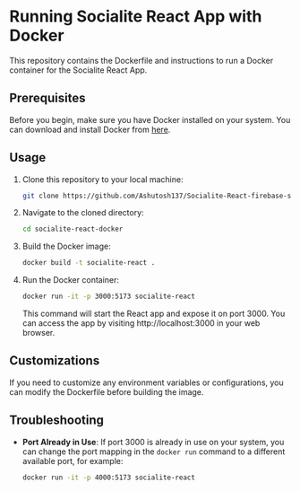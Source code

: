 # Running Socialite React App with Docker

This repository contains the Dockerfile and instructions to run a Docker container for the Socialite React App.

## Prerequisites

Before you begin, make sure you have Docker installed on your system. You can download and install Docker from [here](https://www.docker.com/get-started).

## Usage

1. Clone this repository to your local machine:

    ```bash
    git clone https://github.com/Ashutosh137/Socialite-React-firebase-social-media-app
    ```

2. Navigate to the cloned directory:

    ```bash
    cd socialite-react-docker
    ```

3. Build the Docker image:

    ```bash
    docker build -t socialite-react .
    ```

4. Run the Docker container:

    ```bash
    docker run -it -p 3000:5173 socialite-react
    ```

    This command will start the React app and expose it on port 3000. You can access the app by visiting http://localhost:3000 in your web browser.

## Customizations

If you need to customize any environment variables or configurations, you can modify the Dockerfile before building the image.

## Troubleshooting

- **Port Already in Use**: If port 3000 is already in use on your system, you can change the port mapping in the `docker run` command to a different available port, for example:

    ```bash
    docker run -it -p 4000:5173 socialite-react
    ```
